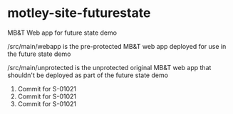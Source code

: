 # motley-site-futurestate
MB&amp;T Web app for future state demo

/src/main/webapp is the pre-protected MB&T web app deployed for use in the future state demo

/src/main/unprotected is the unprotected original MB&T web app that shouldn't be deployed as part of the future state demo


1. Commit for S-01021
2. Commit for S-01021
2. Commit for S-01021


